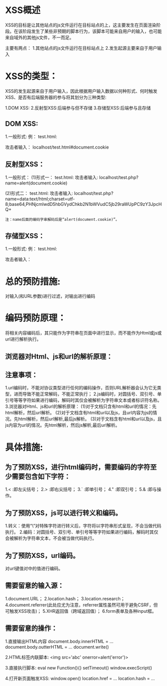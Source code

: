 # XSS概述
  XSS的目标是让其他站点的js文件运行在目标站点的上，这主要发生在页面渲染阶段。在该阶段发生了某些非预期的脚本行为，该脚本可能来自用户的输入，也可能来自域外的其他js文件，不一而足。

  主要有两点：
  1.其他站点的js文件运行在目标站点上
  2.发生起源主要来自于用户输入

# XSS的类型：

XSS的发生起源来自于用户输入，因此根据用户输入数据以何种形式、何时触发XSS、是否有后端服务器的参与将其划分为三种类型:

1.DOM XSS:
2.反射型XSS:后端参与但不存储
3.存储型XSS:后端参与且存储

## DOM XSS:
1.一般形式:
  例：
  test.html:
     <script>
      eval('alert(location.hash.slice("1"))');
     </script>

  攻击者输入：
    localhost/test.html#document.cookie
 
## 反射型XSS：
1.一般形式：
  (1)形式一：
    test.html:
      <?php echo $_GET['name'] ?>
    攻击者输入:
      localhost/test.php?name=alert(document.cookie) 

  (2)形式二：
    test.html:
      <?php echo $_GET['name'] ?>
    攻击者输入:
      localhost/test.php?name=data:text/html;charset=utf-8;base64,PHNjcmlwdD5hbGVydChkb2N1bWVudC5jb29raWUpPC9zY3JpcHQ+

    注：name后面的编码字串解码后是“alert(document.cookie)”。

## 存储型XSS：
1.一般形式:
  例：
  test.html:
   
  攻击者输入：
    
  
# 总的预防措施:
  对输入(和URL参数)进行过滤，对输出进行编码

# 编码预防原理：
  将相关内容编码后，其只能作为字符串在页面中进行显示，而不能作为Html或js或url进行解析执行。

## 浏览器对Html、js和url的解析原理：


## 注意事项：
1.url编码时，不能对协议类型进行任何的编码操作，否则URL解析器会认为它无类型，进而导致不能正常解码，不能正常执行；
2.js编码时，对圆括号、双引号、单引号等等字符如果进行编码，解码时其仅会被解析为字符串文本或者标识符名称。
3.浏览器对Html、js和url的解析原理：
  (1)对于文档只含有html和url的情况：先html解析，然后url解析。
  (2)对于文档含有html和url以及js，且url内容为js的情况。先html解析，然后url解析,最后js解析。
  (3)对于文档含有html和url以及js，且js内容为url的情况。先html解析，然后js解析,最后url解析。
  
# 具体措施:
## 为了预防XSS，进行html编码时，需要编码的字符至少需要包含如下字符：
  1.< :即左尖括号；
  2.> :即右尖括号；
  3.` :即单引号；
  4." :即双引号；
  5.& :即与操作。

## 为了预防XSS，js可以进行转义和编码。
  1.转义：使用“\”对特殊字符进行转义后，字符将以字符串形式呈现，不会当做代码执行。
  2.编码：对圆括号、双引号、单引号等等字符如果进行编码，解码时其仅会被解析为字符串文本，不会被当做代码执行。

## 为了预防XSS，url编码。
  对url键值对中的值进行编码。

## 需要留意的输入源：
  1.document.URL；
  2.location.hash；
  3.location.research；
  4.document.referrer(此处应尤为注意，referrer属性虽然可用于避免CSRF，但可触发XSS攻击)；
  5.XHR返回值（跨域返回值）；
  6.form表单及各种input框。

## 需要留意的操作：

1.直接输出HTML内容
  document.body.innerHTML = ...
  document.body.outterHTML = ...
  document.write()

2.HTML标签内联脚本:
  <img src='abc' onerror=alert('error')>

3.直接执行脚本:
  eval
  new Function(){}
  setTimeout()
  window.execScript()

4.打开新页面触发XSS:
  window.open()
  location.href = ...
  location.hash = ...





